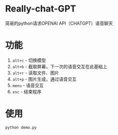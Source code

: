 # Really-chat-GPT
简易的python请求OPENAI API（CHATGPT）语音聊天
# 功能
1. `alt+c` - 切换模型
2. `alt+b` - 截取屏幕，下一次的语音交互在此基础上
3. `alt+r` - 读取文件、图片
4. `alt+p` - 图片生成，通过语音交互
4. `menu` - 语音交互
5. `esc` - 结束程序
# 使用
`python demo.py`
